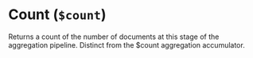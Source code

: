 # Count (`$count`)

Returns a count of the number of documents at this stage of the aggregation pipeline. Distinct from the $count aggregation accumulator.
